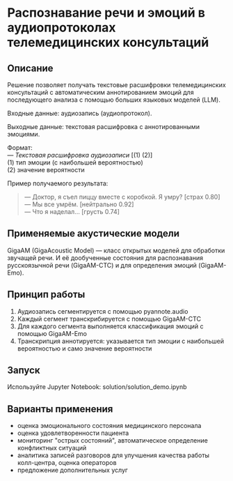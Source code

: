 # **Распознавание речи и эмоций в аудиопротоколах телемедицинских консультаций**
## **Описание**
Решение позволяет получать текстовые расшифровки телемедицинских консультаций с автоматическим аннотированием эмоций для последующего анализа с помощью больших языковых моделей (LLM).

Входные данные: аудиозапись (аудиопротокол).

Выходные данные: текстовая расшифровка с аннотированными эмоциями.

Формат:<br />
*— Текстовая расшифровка аудиозаписи* [(1) (2)]<br />
(1) тип эмоции (с наибольшей вероятностью)<br />
(2) значение вероятности<br />

Пример получаемого результата:

>— Доктор, я съел пиццу вместе с коробкой. Я умру? [страх 0.80]<br />
>— Мы все умрём. [нейтрально 0.92]<br />
>— Что я наделал… [грусть 0.74]<br />

## **Применяемые акустические модели**
GigaAM (GigaAcoustic Model) — класс открытых моделей для обработки звучащей речи.
И её дообученные состояния для распознавания русскоязычной речи (GigaAM-CTC) и для определения эмоций (GigaAM-Emo).

## **Принцип работы**
1. Аудиозапись сегментируется с помощью pyannote.audio
2. Каждый сегмент транскрибируется с помощью GigaAM-CTC
3. Для каждого сегмента выполняется классификация эмоций с помощью GigaAM-Emo
4. Транскрипция аннотируется: указывается тип эмоции с наибольшей вероятностью и само значение вероятности

## **Запуск**
Используйте Jupyter Notebook: solution/solution_demo.ipynb

## **Варианты применения**
- оценка эмоционального состояния медицинского персонала
- оценка удовлетворенности пациента
- мониторинг "острых состояний", автоматическое определение конфликтных ситуаций
- аналитика записей разговоров для улучшения качества работы колл-центра, оценка операторов
- предложение дополнительных услуг
